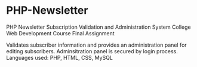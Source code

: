 # PHP-Newsletter
PHP Newsletter Subscription Validation and Administration System
College Web Development Course Final Assignment

Validates subscriber information and provides an administration panel for editing subscribers.
Adminsitration panel is secured by login process.
Languages used: PHP, HTML, CSS, MySQL
